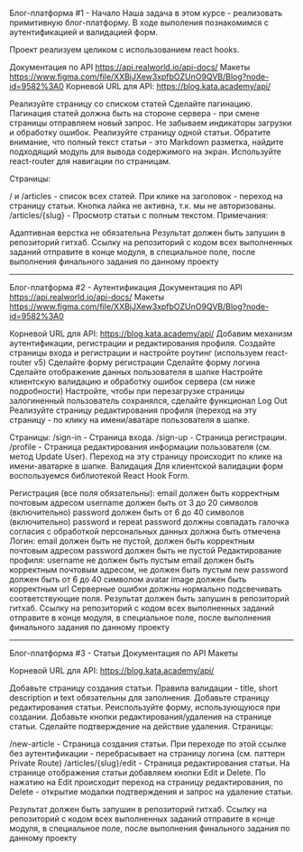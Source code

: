 Блог-платформа #1 - Начало
Наша задача в этом курсе - реализовать примитивную блог-платформу. В ходе выполения познакомимся 
с аутентификацией и валидацией форм.

Проект реализуем целиком с использованием react hooks.

Документация по API
https://api.realworld.io/api-docs/
Макеты
https://www.figma.com/file/XXBjJXew3xpfbOZUnO9QVB/Blog?node-id=9582%3A0
Корневой URL для API: https://blog.kata.academy/api/

Реализуйте страницу со списком статей
Сделайте пагинацию. Пагинация статей должна быть на стороне сервера - при смене страницы отправляем новый запрос. 
Не забываем индикаторы загрузки и обработку ошибок.
Реализуйте страницу одной статьи. Обратите внимание, что полный текст статьи - это Markdown разметка, найдите 
подходящий модуль для вывода содержимого на экран.
Используйте react-router для навигации по страницам.

Страницы:

/ и /articles - список всех статей. При клике на заголовок - переход на страницу статьи. Кнопка лайка не активна, 
т.к. мы не авторизованы.
/articles/{slug} - Просмотр статьи с полным текстом.
Примечания:

Адаптивная верстка не обязательна
Результат должен быть запушин в репозиторий гитхаб. Ссылку на репозиторий с кодом всех выполненных заданий 
отправите в конце модуля, в специальное поле, после выполнения финального задания по данному проекту
**********************************************************************************************************************

Блог-платформа #2 - Аутентификация
Документация по API
https://api.realworld.io/api-docs/
Макеты
https://www.figma.com/file/XXBjJXew3xpfbOZUnO9QVB/Blog?node-id=9582%3A0

Корневой URL для API: https://blog.kata.academy/api/
Добавим механизм аутентификации, регистрации и редактирования профиля.
Создайте страницы входа и регистрации и настройте роутинг (используем react-router v5)
Сделайте форму регистрации
Сделайте форму логина
Сделайте отображение данных пользователя в шапке
Настройте клиентскую валидацию и обработку ошибок сервера (см ниже подробности)
Настройте, чтобы при перезагрузке страницы залогиненный пользователь сохранялся, сделайте функционал Log Out
Реализуйте страницу редактирования профиля (переход на эту страницу - по клику на имени/аватаре пользователя в шапке.

Страницы:
/sign-in - Страница входа.
/sign-up - Страница регистрации.
/profile - Страница редактирования информации пользователя (см. метод Update User). 
Переход на эту страницу происходит по клике на имени-аватарке в шапке.
Валидация
Для клиентской валидации форм воспользуемся библиотекой React Hook Form.

Регистрация (все поля обязательны):
email должен быть корректным почтовым адресом
username должен быть от 3 до 20 символов (включительно)
password должен быть от 6 до 40 символов (включительно)
password и repeat password должны совпадать
галочка согласия с обработкой персональных данных должна быть отмечена
Логин:
email должен быть не пустой, должен быть корректным почтовым адресом
password должен быть не пустой
Редактирование профиля:
username не должен быть пустым
email должен быть корректным почтовым адресом, не должен быть пустым
new password должен быть от 6 до 40 символом
avatar image должен быть корректным url
Серверные ошибки должны нормально подсвечивать соответствующие поля.
Результат должен быть запушин в репозиторий гитхаб. Ссылку на репозиторий с кодом всех выполненных заданий отправите в конце модуля, 
в специальное поле, после выполнения финального задания по данному проекту

**********************************************************************************************************************

Блог-платформа #3 - Статьи
Документация по API
Макеты

Корневой URL для API: https://blog.kata.academy/api/

Добавьте страницу создания статьи. Правила валидации - title, short description и text обязательны для заполнения.
Добавьте страницу редактирования статьи. Реиспользуйте форму, использующуюся при создании.
Добавьте кнопки редактирования/удаления на странице статьи. Сделайте подтверждение на действие удаления.
Страницы:

/new-article - Страница создания статьи. При переходе по этой ссылке без аутентификации - перебрасывает на страницу логина (см. паттерн Private Route)
/articles/{slug}/edit - Страница редактирования статьи.
На странице отображения статьи добавляем кнопки Edit и Delete. По нажатию на Edit происходит переход на страницу редактирования, по Delete - 
открытие модалки подтверждения и запрос на удаление статьи.

Результат должен быть запушин в репозиторий гитхаб. Ссылку на репозиторий с кодом всех выполненных заданий отправите в конце модуля, 
в специальное поле, после выполнения финального задания по данному проекту